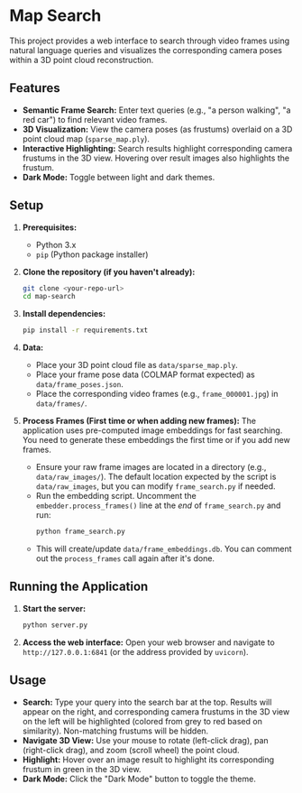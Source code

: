 # Map Search

This project provides a web interface to search through video frames using natural language queries and visualizes the corresponding camera poses within a 3D point cloud reconstruction.

## Features

*   **Semantic Frame Search:** Enter text queries (e.g., "a person walking", "a red car") to find relevant video frames.
*   **3D Visualization:** View the camera poses (as frustums) overlaid on a 3D point cloud map (`sparse_map.ply`).
*   **Interactive Highlighting:** Search results highlight corresponding camera frustums in the 3D view. Hovering over result images also highlights the frustum.
*   **Dark Mode:** Toggle between light and dark themes.

## Setup

1.  **Prerequisites:**
    *   Python 3.x
    *   `pip` (Python package installer)

2.  **Clone the repository (if you haven't already):**
    ```bash
    git clone <your-repo-url>
    cd map-search
    ```

3.  **Install dependencies:**
    ```bash
    pip install -r requirements.txt
    ```

4.  **Data:**
    *   Place your 3D point cloud file as `data/sparse_map.ply`.
    *   Place your frame pose data (COLMAP format expected) as `data/frame_poses.json`.
    *   Place the corresponding video frames (e.g., `frame_000001.jpg`) in `data/frames/`.

5.  **Process Frames (First time or when adding new frames):**
    The application uses pre-computed image embeddings for fast searching. You need to generate these embeddings the first time or if you add new frames.
    *   Ensure your raw frame images are located in a directory (e.g., `data/raw_images/`). The default location expected by the script is `data/raw_images`, but you can modify `frame_search.py` if needed.
    *   Run the embedding script. Uncomment the `embedder.process_frames()` line at the *end* of `frame_search.py` and run:
        ```bash
        python frame_search.py
        ```
    *   This will create/update `data/frame_embeddings.db`. You can comment out the `process_frames` call again after it's done.

## Running the Application

1.  **Start the server:**
    ```bash
    python server.py
    ```

2.  **Access the web interface:**
    Open your web browser and navigate to `http://127.0.0.1:6841` (or the address provided by `uvicorn`).

## Usage

*   **Search:** Type your query into the search bar at the top. Results will appear on the right, and corresponding camera frustums in the 3D view on the left will be highlighted (colored from grey to red based on similarity). Non-matching frustums will be hidden.
*   **Navigate 3D View:** Use your mouse to rotate (left-click drag), pan (right-click drag), and zoom (scroll wheel) the point cloud.
*   **Highlight:** Hover over an image result to highlight its corresponding frustum in green in the 3D view.
*   **Dark Mode:** Click the "Dark Mode" button to toggle the theme. 
